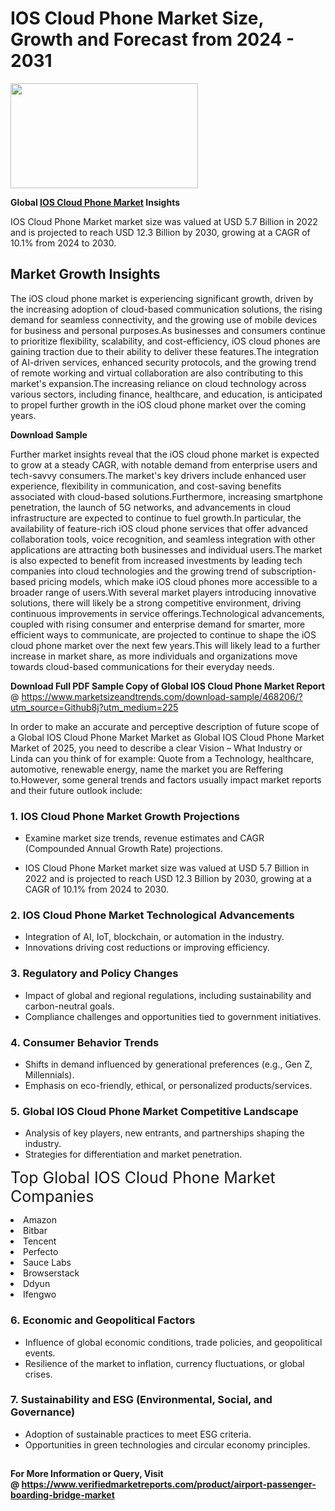 <H1>IOS Cloud Phone Market Size, Growth and Forecast from 2024 - 2031</H1><img class="aligncenter size-medium wp-image-584254" src="https://thirdeyenews.in/wp-content/uploads/2024/09/Global-Market-Research-300x168.jpeg" alt="" width="300" height="168" /><p><strong>Global&nbsp;<a href="https://www.marketsizeandtrends.com/download-sample/468206/?utm_source=Github8j?utm_medium=225">IOS Cloud Phone Market</a> Insights</strong></p><p>IOS Cloud Phone Market market size was valued at USD 5.7 Billion in 2022 and is projected to reach USD 12.3 Billion by 2030, growing at a CAGR of 10.1% from 2024 to 2030.</p><p><h2>Market Growth Insights</h2> <p>The iOS cloud phone market is experiencing significant growth, driven by the increasing adoption of cloud-based communication solutions, the rising demand for seamless connectivity, and the growing use of mobile devices for business and personal purposes.As businesses and consumers continue to prioritize flexibility, scalability, and cost-efficiency, iOS cloud phones are gaining traction due to their ability to deliver these features.The integration of AI-driven services, enhanced security protocols, and the growing trend of remote working and virtual collaboration are also contributing to this market's expansion.The increasing reliance on cloud technology across various sectors, including finance, healthcare, and education, is anticipated to propel further growth in the iOS cloud phone market over the coming years.</p> <p><strong>Download Sample</strong></p> <p>Further market insights reveal that the iOS cloud phone market is expected to grow at a steady CAGR, with notable demand from enterprise users and tech-savvy consumers.The market's key drivers include enhanced user experience, flexibility in communication, and cost-saving benefits associated with cloud-based solutions.Furthermore, increasing smartphone penetration, the launch of 5G networks, and advancements in cloud infrastructure are expected to continue to fuel growth.In particular, the availability of feature-rich iOS cloud phone services that offer advanced collaboration tools, voice recognition, and seamless integration with other applications are attracting both businesses and individual users.The market is also expected to benefit from increased investments by leading tech companies into cloud technologies and the growing trend of subscription-based pricing models, which make iOS cloud phones more accessible to a broader range of users.With several market players introducing innovative solutions, there will likely be a strong competitive environment, driving continuous improvements in service offerings.Technological advancements, coupled with rising consumer and enterprise demand for smarter, more efficient ways to communicate, are projected to continue to shape the iOS cloud phone market over the next few years.This will likely lead to a further increase in market share, as more individuals and organizations move towards cloud-based communications for their everyday needs.</p> <p><span class=""><strong>Download Full PDF Sample Copy of Global IOS Cloud Phone Market Report</strong> @ <a href="https://www.marketsizeandtrends.com/download-sample/468206/?utm_source=Github8j?utm_medium=225" target="_blank">https://www.marketsizeandtrends.com/download-sample/468206/?utm_source=Github8j?utm_medium=225</a></span></p><p>In order to make an accurate and perceptive description of future scope of a Global&nbsp;IOS Cloud Phone Market Market as Global&nbsp;IOS Cloud Phone Market Market of 2025, you need to describe a clear Vision &ndash; What Industry or Linda can you think of for example: Quote from a Technology, healthcare, automotive, renewable energy, name the market you are Reffering to.However, some general trends and factors usually impact market reports and their future outlook include:</p><h3>1.&nbsp;<strong>IOS Cloud Phone Market Growth Projections</strong></h3><ul><li>Examine market size trends, revenue estimates and CAGR (Compounded Annual Growth Rate) projections.</li><li><p>IOS Cloud Phone Market market size was valued at USD 5.7 Billion in 2022 and is projected to reach USD 12.3 Billion by 2030, growing at a CAGR of 10.1% from 2024 to 2030.</p></li></ul><h3>2.&nbsp;<strong>IOS Cloud Phone Market Technological Advancements</strong></h3><ul><li>Integration of AI, IoT, blockchain, or automation in the industry.</li><li>Innovations driving cost reductions or improving efficiency.</li></ul><h3>3.&nbsp;<strong>Regulatory and Policy Changes</strong></h3><ul><li>Impact of global and regional regulations, including sustainability and carbon-neutral goals.</li><li>Compliance challenges and opportunities tied to government initiatives.</li></ul><h3>4.&nbsp;<strong>Consumer Behavior Trends</strong></h3><ul><li>Shifts in demand influenced by generational preferences (e.g., Gen Z, Millennials).</li><li>Emphasis on eco-friendly, ethical, or personalized products/services.</li></ul><h3>5.&nbsp;<strong>Global IOS Cloud Phone Market Competitive Landscape</strong></h3><ul><li>Analysis of key players, new entrants, and partnerships shaping the industry.</li><li>Strategies for differentiation and market penetration.</li></ul><p data-pm-slice="1 1 []"><span style="color: inherit; font-family: inherit; font-size: 25px;">Top Global IOS Cloud Phone Market Companies</span></p><div class="" data-test-id=""><p><li>Amazon</li><li> Bitbar</li><li> Tencent</li><li> Perfecto</li><li> Sauce Labs</li><li> Browserstack</li><li> Ddyun</li><li> Ifengwo</li></p></div><h3>6.&nbsp;<strong>Economic and Geopolitical Factors</strong></h3><ul><li>Influence of global economic conditions, trade policies, and geopolitical events.</li><li>Resilience of the market to inflation, currency fluctuations, or global crises.</li></ul><h3>7.&nbsp;<strong>Sustainability and ESG (Environmental, Social, and Governance)</strong></h3><ul><li>Adoption of sustainable practices to meet ESG criteria.</li><li>Opportunities in green technologies and circular economy principles.</li></ul><h2><strong style="font-size: 14px;">For More Information or Query, Visit @&nbsp;</strong><a style="background-color: #ffffff; font-size: 14px;" href="https://www.marketsizeandtrends.com/report/ios-cloud-phone-market/" target="_blank">https://www.verifiedmarketreports.com/product/airport-passenger-boarding-bridge-market</a></h2>